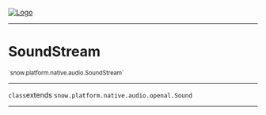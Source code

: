 
[![Logo](../../../../../images/logo.png)](../../../../../api/index.html)

---



<h1>SoundStream</h1>
<small>`snow.platform.native.audio.SoundStream`</small>



---

`class`extends <code><span>snow.platform.native.audio.openal.Sound</span></code>

---

&nbsp;
&nbsp;

